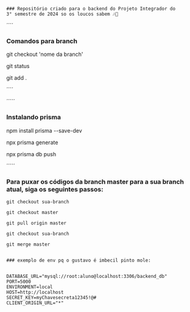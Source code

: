 ````
### Repositório criado para o backend do Projeto Integrador do 
3° semestre de 2024 so os loucos sabem 🎶🎵

````

´´´´
### Comandos para branch 

git checkout 'nome da branch'

git status

git add .


 
´´´´



´´´´´
 ### Instalando prisma 

npm install prisma --save-dev

npx prisma generate

npx prisma db push


´´´´´
### Para puxar os códigos da branch master para a sua branch atual, siga os seguintes passos:

`````
git checkout sua-branch

git checkout master

git pull origin master

git checkout sua-branch

git merge master


### exemplo de env pq o gustavo é imbecil pinto mole:


DATABASE_URL="mysql://root:aluno@localhost:3306/backend_db"
PORT=5000
ENVIRONMENT=local
HOST=http://localhost
SECRET_KEY=myChavesecreta12345!@#
CLIENT_ORIGIN_URL="*"


`````
